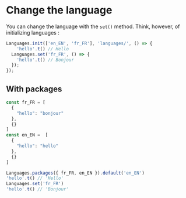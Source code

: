 # Change the language

You can change the language with the `set()` method. Think, however, of initializing languages :

```js
Languages.init(['en_EN', 'fr_FR'], 'languages/', () => {
	'hello'.t() // Hello
  Languages.set('fr_FR', () => {
    'hello'.t() // Bonjour
  });
});
```

## With packages

```js
const fr_FR = [
  {
    "hello": "bonjour"
  },
  {}
]
const en_EN =  [
  {
    "hello": "hello"
  },
  {}
]

Languages.packages({ fr_FR, en_EN }).default('en_EN')
'hello'.t() // 'Hello'
Languages.set('fr_FR')
'hello'.t() // 'Bonjour'
```
